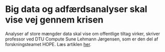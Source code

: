 # Big data og adfærdsanalyser skal vise vej gennem krisen

Analyser af store mængder data skal vise om offentlige tiltag virker, skriver professor ved DTU Compute Sune Lehmann Jørgensen, som er den del af forskningsteamet HOPE. Læs artiklen [her](https://www.dtu.dk/nyheder/2020/03/big-data-machine-learning-og-adfaerdsanalyser-skal-guide-danmark-gennem-corona-krisen?id=da471393-8f17-4e29-b360-71a0e56fb0db). 
